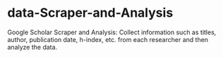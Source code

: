 # data-Scraper-and-Analysis
Google Scholar Scraper and Analysis: Collect information such as titles, author, publication date, h-index, etc. from each researcher and then analyze the data.
